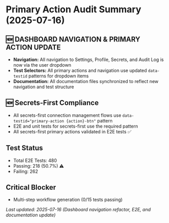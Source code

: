 # Primary Action Audit Summary (2025-07-16)

## 🆕 DASHBOARD NAVIGATION & PRIMARY ACTION UPDATE
- **Navigation:** All navigation to Settings, Profile, Secrets, and Audit Log is now via the user dropdown
- **Test Selectors:** All primary actions and navigation use updated `data-testid` patterns for dropdown items
- **Documentation:** All documentation files synchronized to reflect new navigation and test structure

## 🆕 Secrets-First Compliance
- All secrets-first connection management flows use `data-testid="primary-action {action}-btn"` pattern
- E2E and unit tests for secrets-first use the required pattern
- All secrets-first primary actions validated in E2E tests ✅

## Test Status
- Total E2E Tests: 480
- Passing: 218 (50.7%) ⚠️
- Failing: 262

## Critical Blocker
- Multi-step workflow generation (0/15 tests passing)

_Last updated: 2025-07-16 (Dashboard navigation refactor, E2E, and documentation update)_ 